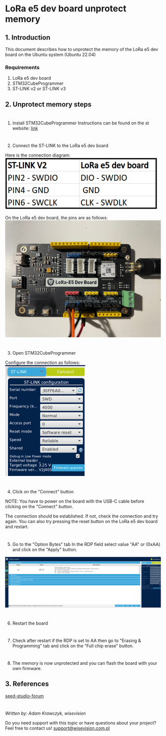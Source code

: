 # LoRa e5 dev board unprotect memory

## 1. Introduction

This document describes how to unprotect the memory of the LoRa e5 dev board on the Ubuntu system
(Ubuntu 22.04)

### Requirements

1. LoRa e5 dev board
2. STM32CubeProgrammer
3. ST-LINK v2 or ST-LINK v3

## 2. Unprotect memory steps

#

1. Install STM32CubeProgrammer Instructions can be found on the st website:
   [link](https://www.st.com/en/development-tools/stm32cubeprog.html)

#

2. Connect the ST-LINK to the LoRa e5 dev board

Here is the connection diagram: ![Connection diagram](./asset/lora-e5-connection-pins.png)

On the LoRa e5 dev board, the pins are as follows: ![Connection diagram](./asset/e5-board-pins.jpeg)

#

3. Open STM32CubeProgrammer

Configure the connection as follows: ![Configuration](./asset/stm-cube-prog-stlink-conf.png)

#

4. Click on the "Connect" button

NOTE: You have to power on the board with the USB-C cable before clicking on the "Connect" button.

The connection should be established. If not, check the connection and try again. You can also try
pressing the reset button on the LoRa e5 dev board and restart.

#

5. Go to the "Option Bytes" tab In the RDP field select value "AA" or (0xAA) and click on the
   "Apply" button.

![Option bytes](./asset/stm-cube-rdp.png)

#

6. Restart the board

#

7. Check after restart if the RDP is set to AA then go to "Erasing & Programming" tab and click on
   the "Full chip erase" button.

#

8. The memory is now unprotected and you can flash the board with your own firmware.

## 3. References

[seed-studio-forum](https://forum.seeedstudio.com/t/lora-e5-mini-i-cannot-not-erase-write-or-change-ob-to-the-flash-whereas-i-removed-rdp-from-0xbb-level-1-to-0xaa-level-0/259087/3)

#

_Written by: Adam Krawczyk, wisevision_

Do you need support with this topic or have questions about your project? Feel free to contact us!
[support@wisevision.com.pl](mailto:support@wisevision.com.pl)
